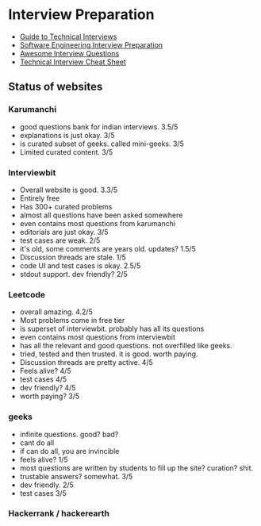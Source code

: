 # Interview Preparation

- [Guide to Technical Interviews](https://github.com/Developer-Y/technical-interviews)
- [Software Engineering Interview Preparation](https://orrsella.gitbooks.io/soft-eng-interview-prep/)
- [Awesome Interview Questions](https://github.com/MaximAbramchuck/awesome-interview-questions#c)
- [Technical Interview Cheat Sheet](https://github.com/harrisonlingren/tech-interview-cheat-sheet)


## Status of websites

### Karumanchi

- good questions bank for indian interviews. 3.5/5
- explanations is just okay. 3/5
- is curated subset of geeks. called mini-geeks. 3/5
- Limited curated content. 3/5

### Interviewbit

- Overall website is good. 3.3/5
- Entirely free
- Has 300+ curated problems
- almost all questions have been asked somewhere
- even contains most questions from karumanchi
- editorials are just okay. 3/5
- test cases are weak. 2/5
- it's old, some comments are years old. updates? 1.5/5 
- Discussion threads are stale. 1/5
- code UI and test cases is okay. 2.5/5
- stdout support. dev friendly? 2/5

### Leetcode

- overall amazing. 4.2/5
- Most problems come in free tier
- is superset of interviewbit. probably has all its questions
- even contains most questions from interviewbit
- has all the relevant and good questions. not overfilled like geeks.
- tried, tested and then trusted. it is good. worth paying.
- Discussion threads are pretty active. 4/5
- Feels alive? 4/5
- test cases 4/5
- dev friendly? 4/5
- worth paying? 3/5

### geeks

- infinite questions. good? bad?
- cant do all
- if can do all, you are invincible
- feels alive? 1/5
- most questions are written by students to fill up the site? curation? shit.
- trustable answers? somewhat. 3/5
- dev friendly. 2/5
- test cases 3/5

### Hackerrank / hackerearth
